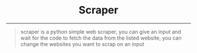 <h1 align="center">Scraper</h1>
<hr>

> scraper is a python simple web scraper, you can give an input and wait for the code to fetch the data from the listed website, you can change the websites you want to scrap on an input
